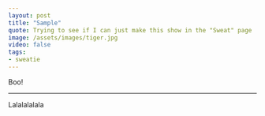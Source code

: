 ```yaml
---
layout: post
title: "Sample"
quote: Trying to see if I can just make this show in the "Sweat" page
image: /assets/images/tiger.jpg
video: false
tags: 
- sweatie
---
```


Boo!

-----
Lalalalalala
